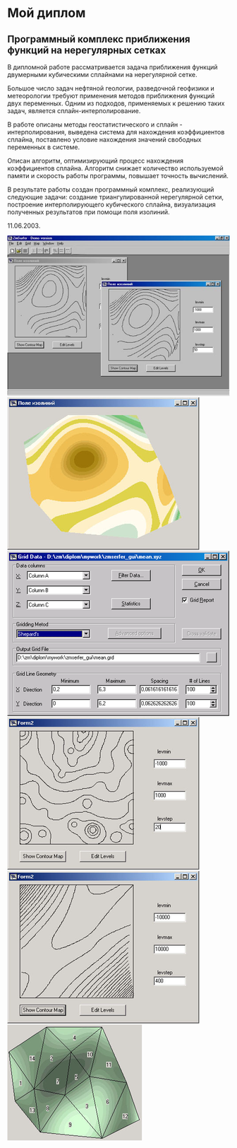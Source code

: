 # Мой диплом

## Программный комплекс приближения функций на нерегулярных сетках

В дипломной работе рассматривается задача приближения функций двумерными кубическими сплайнами на нерегулярной сетке.

Большое число задач нефтяной геологии, разведочной геофизики и метеорологии требуют применения методов приближения функций двух переменных. Одним из подходов, применяемых к решению таких задач, является сплайн-интерполирование.

В работе описаны методы геостатистического и сплайн - интерполирования, выведена система для нахождения коэффициентов сплайна, поставлено условие нахождения значений свободных переменных в системе.

Описан алгоритм, оптимизирующий процесс нахождения коэффициентов сплайна. Алгоритм снижает количество используемой памяти и скорость работы программы, повышает точность вычислений.

В результате работы создан программный комплекс, реализующий следующие задачи: создание триангулированной нерегулярной сетки, построение интерполирующего кубического сплайна, визуализация полученных результатов при помощи поля изолиний.

11.06.2003.

![alt text][screen001]
![alt text][screen006]
![alt text][screen002]
![alt text][screen003]
![alt text][screen004]
![alt text][screen005]

[screen001]: https://github.com/peter15914/diplom/blob/main/img/diplom_001.jpg "Скриншот 001"
[screen002]: https://github.com/peter15914/diplom/blob/main/img/diplom_002.png "Скриншот 002"
[screen003]: https://github.com/peter15914/diplom/blob/main/img/diplom_003.jpg "Скриншот 003"
[screen004]: https://github.com/peter15914/diplom/blob/main/img/diplom_004.jpg "Скриншот 004"
[screen005]: https://github.com/peter15914/diplom/blob/main/img/diplom_005.jpg "Скриншот 005"
[screen006]: https://github.com/peter15914/diplom/blob/main/img/diplom_006.jpg "Скриншот 006"
